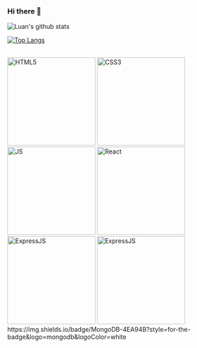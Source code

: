 ### Hi there 👋

![Luan's github stats](https://github-readme-stats.vercel.app/api?username=troyaks1&show_icons=true&theme=tokyonight)

[![Top Langs](https://github-readme-stats.vercel.app/api/top-langs/?username=troyaks1&show_icons=true&theme=tokyonight)](https://github.com/troyaks1/github-readme-stats)

<div style="display: inline_block"> 
  <br>
    <img alt="HTML5" src="https://img.shields.io/badge/HTML-239120?style=for-the-badge&logo=html5&logoColor=black" width="200px"/>
    <img alt="CSS3" src="https://img.shields.io/badge/CSS3-1572B6?style=for-the-badge&logo=css3&logoColor=black" width="200px"/> <br>
    <img alt="JS" src="https://img.shields.io/badge/JavaScript-F7DF1E?style=for-the-badge&logo=javascript&logoColor=black" width="200px"/>
    <img alt="React" src="https://img.shields.io/badge/React-20232A?style=for-the-badge&logo=react&logoColor=black" width="200px"/>
    <img alt="ExpressJS" src="https://img.shields.io/badge/Express.js-404D59?style=for-the-badge&logoColor=black" width="200px"/>
    <img alt="ExpressJS" src="https://img.shields.io/badge/Express.js-404D59?style=for-the-badge&logoColor=black" width="200px"/>
  https://img.shields.io/badge/MongoDB-4EA94B?style=for-the-badge&logo=mongodb&logoColor=white
  <br>
 </div>


<!--
**troyaks1/troyaks1** is a ✨ _special_ ✨ repository because its `README.md` (this file) appears on your GitHub profile.

Here are some ideas to get you started:

- 🔭 I’m currently working on ...
- 🌱 I’m currently learning ...
- 👯 I’m looking to collaborate on ...
- 🤔 I’m looking for help with ...
- 💬 Ask me about ...
- 📫 How to reach me: ...
- 😄 Pronouns: ...
- ⚡ Fun fact: ...
-->
